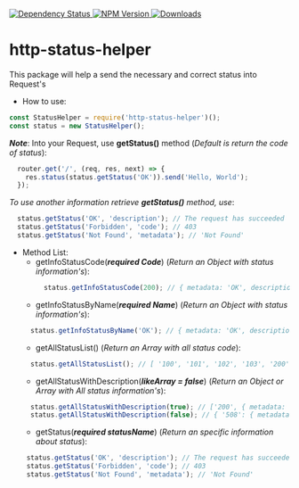 <p>
 <a href="https://david-dm.org/douglasbarbosadelima/http-status-helper">
    <img src="https://david-dm.org/douglasbarbosadelima/http-status.helper.svg"
         alt="Dependency Status">
  </a>
 <a href="https://www.npmjs.com/package/http-status-helper">
    <img src="https://img.shields.io/npm/v/http-status-helper.svg?style=flat-square"
      alt="NPM Version">
  </a>
  <a href="https://www.npmjs.org/package/http-status-helper">
    <img src="http://img.shields.io/npm/dm/http-status-helper.svg?style=flat-square"
      alt="Downloads">
  </a>
</p>

# http-status-helper
This package will help a send the necessary and correct status into Request's

- How to use:

```js
const StatusHelper = require('http-status-helper')();
const status = new StatusHelper();
```

*__Note__*: Into your Request, use __getStatus()__ method (*Default is return the code of status*):
```js
  router.get('/', (req, res, next) => {
    res.status(status.getStatus('OK')).send('Hello, World');
  });
```

*To use another information retrieve __getStatus()__ method, use*:
```js
  status.getStatus('OK', 'description'); // The request has succeeded
  status.getStatus('Forbidden', 'code'); // 403
  status.getStatus('Not Found', 'metadata'); // 'Not Found'
```

- Method List:
  - getInfoStatusCode(*__required Code__*) (*Return an Object with status information's*):
    ```js
      status.getInfoStatusCode(200); // { metadata: 'OK', description: 'The request has succeeded' }
    ```
   - getInfoStatusByName(*__required Name__*) (*Return an Object with status information's*):
    ```js
      status.getInfoStatusByName('OK'); // { metadata: 'OK', description: 'The request has succeeded', indexOf: 4, code: 200 }
    ```
   - getAllStatusList() (*Return an Array with all status code*):
    ```js
      status.getAllStatusList(); // [ '100', '101', '102', '103', '200', '201', '202', '203', ...]
    ```
   - getAllStatusWithDescription(*__likeArray = false__*) (*Return an Object or Array with All status information's*):
    ```js
      status.getAllStatusWithDescription(true); // ['200', { metadata: 'OK', description: 'The request has succeeded' }, '201', ...]
      status.getAllStatusWithDescription(false); // { '508': { metadata: 'Loop Detected', description: 'The server detected an infinite loop while processing the request.'}, ...
    ```
   - getStatus(*__required statusName__*) (*Return an specific information about status*):
   ```js
    status.getStatus('OK', 'description'); // The request has succeeded
    status.getStatus('Forbidden', 'code'); // 403
    status.getStatus('Not Found', 'metadata'); // 'Not Found'
  ```
